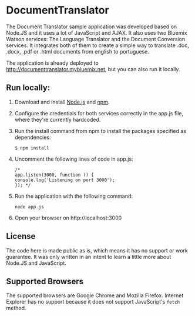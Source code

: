 # DocumentTranslator
The Document Translator sample application was developed based on Node.JS and it uses a lot of JavaScript and AJAX. It also uses two Bluemix Watson services: The Language Translator and the Document Conversion services. It integrates both of them to create a simple way to translate .doc, .docx, .pdf or .html documents from english to portuguese.

The application is already deployed to http://documenttranslator.mybluemix.net, but you can also run it locally.

## Run locally:


1. Download and install [Node.js](http://nodejs.org/) and [npm](https://www.npmjs.com/).


2. Configure the credentials for both services correctly in the app.js file, where they're currently hardcoded.

3. Run the install command from npm to install the packages specified as dependencies:
 
	```node
    $ npm install
    ```
	
4. Uncomment the following lines of code in app.js:

	```node
	/*
	app.listen(3000, function () {
	console.log('Listening on port 3000');
	}); */
	```
	
5. Run the application with the following command:

    ```node
    node app.js
    ```
	
6. Open your browser on http://localhost:3000

## License

The code here is made public as is, which means it has no support or work guarantee. It was only written in an intent to learn a little more about Node.JS and JavaScript.
	

## Supported Browsers

The supported browsers are Google Chrome and Mozilla Firefox. Internet Explorer has no support because it does not support JavaScript's ```fetch``` method.
